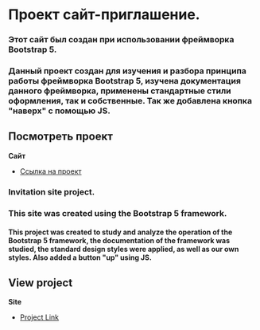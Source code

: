 # Проект сайт-приглашение. 
### Этот сайт был создан при использовании фреймворка Bootstrap 5.
### Данный проект создан для изучения и разбора принципа работы фреймворка Bootstrap 5, изучена документация данного фреймворка, применены стандартные стили оформления, так и собственные. Так же добавлена кнопка "наверх" с помощью JS.
## Посмотреть проект
**Сайт**
* [Ссылка на проект]()

### Invitation site project. 
### This site was created using the Bootstrap 5 framework.
#### This project was created to study and analyze the operation of the Bootstrap 5 framework, the documentation of the framework was studied, the standard design styles were applied, as well as our own styles. Also added a button "up" using JS.
## View project
**Site**
* [Project Link]()